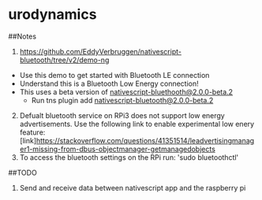 # urodynamics

##Notes
1. https://github.com/EddyVerbruggen/nativescript-bluetooth/tree/v2/demo-ng
- Use this demo to get started with Bluetooth LE connection
- Understand this is a Bluetooth Low Energy connection!
- This uses a beta version of nativescript-bluethooth@2.0.0-beta.2
  - Run tns plugin add nativescript-bluetooth@2.0.0-beta.2
2. Defualt bluetooth service on RPi3 does not support low energy advertisements. Use the following link to enable experimental low enery feature: [link]https://stackoverflow.com/questions/41351514/leadvertisingmanager1-missing-from-dbus-objectmanager-getmanagedobjects
3. To access the bluetooth settings on the RPi run: 'sudo bluetoothctl'

##TODO
1. Send and receive data between nativescript app and the raspberry pi